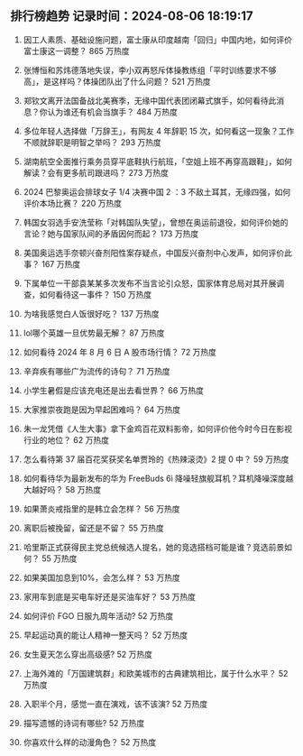
## 排行榜趋势 记录时间：2024-08-06 18:19:17
  
  1. 因工人素质、基础设施问题，富士康从印度越南「回归」中国内地，如何评价富士康这一调整？ 865 万热度
    
  2. 张博恒和苏炜德落地失误，李小双再怒斥体操教练组「平时训练要求不够高」，是这样吗？体操团队出了什么问题？ 521 万热度
    
  3. 郑钦文离开法国备战北美赛季，无缘中国代表团闭幕式旗手，如何看待此消息？你认为谁还有机会当旗手？ 484 万热度
    
  4. 多位年轻人选择做「万辞王」，有网友 4 年辞职 15 次，如何看这一现象？工作不顺就辞职是明智之举吗？ 293 万热度
    
  5. 湖南航空全面推行乘务员穿平底鞋执行航班，「空姐上班不再穿高跟鞋」，如何解读？会有更多航司跟进吗？ 273 万热度
    
  6. 2024 巴黎奥运会排球女子 1/4 决赛中国 2 ：3 不敌土耳其，无缘四强，如何评价本场比赛？ 220 万热度
    
  7. 韩国女羽选手安洗莹称「对韩国队失望」，曾想在奥运前退役，如何评价她的言论？她与国家队间的矛盾因何而起？ 173 万热度
    
  8. 美国奥运选手奈顿兴奋剂阳性案存疑点，中国反兴奋剂中心发声，如何评价此事？ 167 万热度
    
  9. 下属单位一干部袁某某多次发布不当言论引众怒，国家体育总局对其开展调查，如何看待这一事件？ 150 万热度
    
  10. 为啥我感觉白人饭很好吃？ 137 万热度
    
  11. lol哪个英雄一旦优势最无解？ 87 万热度
    
  12. 如何看待 2024 年 8 月 6 日 A 股市场行情？ 72 万热度
    
  13. 辛弃疾有哪些广为流传的诗句？ 71 万热度
    
  14. 小学生暑假是应该充电还是出去看世界？ 66 万热度
    
  15. 大家推崇夜跑是因为早起困难吗？ 64 万热度
    
  16. 朱一龙凭借《人生大事》拿下金鸡百花双料影帝，如何评价他今时今日在影视行业的地位？ 62 万热度
    
  17. 怎么看待第 37 届百花奖获奖名单贾玲的《热辣滚烫》2 提 0 中？ 59 万热度
    
  18. 如何看待华为最新发布的华为 FreeBuds 6i 降噪轻旗舰耳机？耳机降噪深度越大越好吗？ 58 万热度
    
  19. 如果萧炎戒指里的是韩立会怎样？ 56 万热度
    
  20. 离职后被挽留，留还是不留？ 55 万热度
    
  21. 哈里斯正式获得民主党总统候选人提名，她的竞选搭档可能是谁？竞选前景如何？ 55 万热度
    
  22. 如果美国加息到10%，会怎么样？ 53 万热度
    
  23. 家用车到底是买电车好还是买油车好？ 53 万热度
    
  24. 如何评价 FGO 日服九周年活动? 52 万热度
    
  25. 早起运动真的能让人精神一整天吗？ 52 万热度
    
  26. 女生夏天怎么穿出高级感? 52 万热度
    
  27. 上海外滩的「万国建筑群」和欧美城市的古典建筑相比，属于什么水平？ 52 万热度
    
  28. 入职半个月，感觉一直在演戏，该不该演? 52 万热度
    
  29. 描写遗憾的诗词有哪些? 52 万热度
    
  30. 你喜欢什么样的动漫角色？ 52 万热度
    